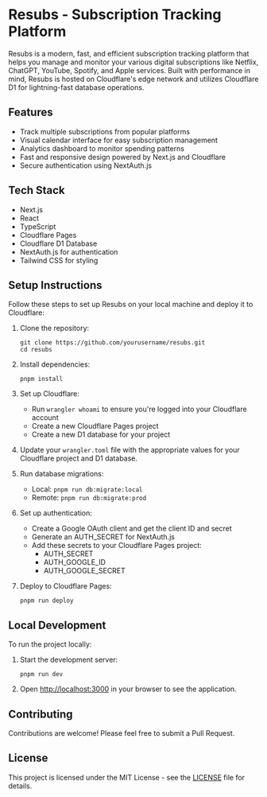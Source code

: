# Resubs - Subscription Tracking Platform

Resubs is a modern, fast, and efficient subscription tracking platform that helps you manage and monitor your various digital subscriptions like Netflix, ChatGPT, YouTube, Spotify, and Apple services. Built with performance in mind, Resubs is hosted on Cloudflare's edge network and utilizes Cloudflare D1 for lightning-fast database operations.

## Features

- Track multiple subscriptions from popular platforms
- Visual calendar interface for easy subscription management
- Analytics dashboard to monitor spending patterns
- Fast and responsive design powered by Next.js and Cloudflare
- Secure authentication using NextAuth.js

## Tech Stack

- Next.js
- React
- TypeScript
- Cloudflare Pages
- Cloudflare D1 Database
- NextAuth.js for authentication
- Tailwind CSS for styling

## Setup Instructions

Follow these steps to set up Resubs on your local machine and deploy it to Cloudflare:

1. Clone the repository:
   ```
   git clone https://github.com/yourusername/resubs.git
   cd resubs
   ```

2. Install dependencies:
   ```
   pnpm install
   ```

3. Set up Cloudflare:
   - Run `wrangler whoami` to ensure you're logged into your Cloudflare account
   - Create a new Cloudflare Pages project
   - Create a new D1 database for your project

4. Update your `wrangler.toml` file with the appropriate values for your Cloudflare project and D1 database.

5. Run database migrations:
   - Local: `pnpm run db:migrate:local`
   - Remote: `pnpm run db:migrate:prod`

6. Set up authentication:
   - Create a Google OAuth client and get the client ID and secret
   - Generate an AUTH_SECRET for NextAuth.js
   - Add these secrets to your Cloudflare Pages project:
     - AUTH_SECRET
     - AUTH_GOOGLE_ID
     - AUTH_GOOGLE_SECRET

7. Deploy to Cloudflare Pages:
   ```
   pnpm run deploy
   ```

## Local Development

To run the project locally:

1. Start the development server:
   ```
   pnpm run dev
   ```

2. Open [http://localhost:3000](http://localhost:3000) in your browser to see the application.

## Contributing

Contributions are welcome! Please feel free to submit a Pull Request.

## License

This project is licensed under the MIT License - see the [LICENSE](LICENSE) file for details.
